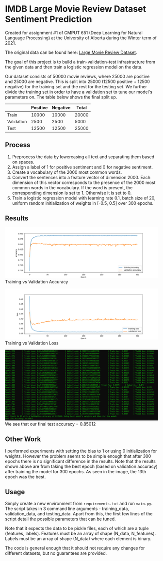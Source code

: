 # IMDB Large Movie Review Dataset Sentiment Prediction

Created for assignment #1 of CMPUT 651 (Deep Learning for Natural Language Processing) at the University of Alberta during the Winter term of 2021.

The original data can be found here: [Large Movie Review Dataset](http://ai.stanford.edu/~amaas/data/sentiment/).

The goal of this project is to build a train-validation-test infrastructure from the given data and then train a logistic regression model on the data. 

Our dataset consists of 50000 movie reviews, where 25000 are positive and 25000 are negative. This is split into 25000 (12500 positive + 12500 negative) for the training set and the rest for the testing set. We further divide the training set in order to have a validation set to tune our model's parameters on. The table below shows the final split up.

|            | Positive | Negative | Total |
|------------|----------|----------|-------|
| Train      | 10000    | 10000    | 20000 |
| Validation | 2500     | 2500     | 5000  |
| Test       | 12500    | 12500    | 25000 |


## Process

1. Preprocess the data by lowercasing all text and separating them based on spaces.
2. Assign a label of 1 for positive sentiment and 0 for negative sentiment.
3. Create a vocabulary of the 2000 most common words.
4. Convert the sentences into a feature vector of dimension 2000. Each dimension of this vector corresponds to the presence of the 2000 most common words in the vocabulary. If the word is present, the corresponding dimension is set to 1. Otherwise it is set to 0.
5. Train a logistic regression model with learning rate 0.1, batch size of 20, uniform random initialization of weights in [-0.5, 0.5] over 300 epochs.


## Results

![Training vs Validation Accuracy](outputs/logistic_regression/base_best_weights/accuracy.png)
Training vs Validation Accuracy

![Training vs Validation Accuracy](outputs/logistic_regression/base_best_weights/loss.png)
Training vs Validation Loss

![Test Set Accuracy](outputs/logistic_regression/base_best_weights/test_accuracy.png)
We see that our final test accuracy = 0.85012

## Other Work

I performed experiments with setting the bias to 1 or using 0 initialization for weights. However the problem seems to be simple enough that after 300 epochs there is no significant difference in the results. Note that the results shown above are from taking the best epoch (based on validation accuracy) after training the model for 300 epochs. As seen in the image, the 13th epoch was the best.

## Usage

Simply create a new environment from `requirements.txt` and run `main.py`. The script takes in 3 command line arguments - training_data, validation_data, and testing_data. Apart from this, the first few lines of the script detail the possible parameters that can be tuned. 

Note that it expects the data to be pickle files, each of which are a tuple (features, labels). Features must be an array of shape (N_data, N_features). Labels must be an array of shape (N_data) where each element is binary. 

The code is general enough that it should not require any changes for different datasets, but no guarantees are provided.